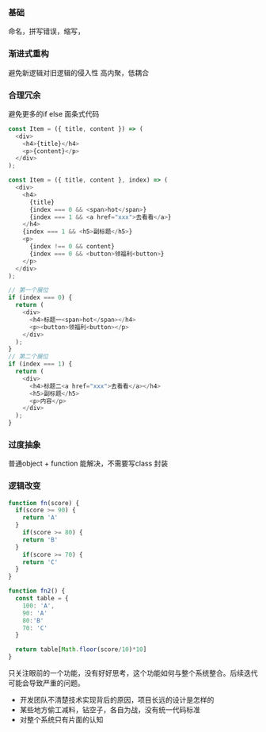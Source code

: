 ### 基础
命名，拼写错误，缩写，

### 渐进式重构
避免新逻辑对旧逻辑的侵入性
高内聚，低耦合

### 合理冗余
避免更多的if else 面条式代码

```js
const Item = ({ title, content }) => (
  <div>
    <h4>{title}</h4>
    <p>{content}</p>
  </div>
);

const Item = ({ title, content }, index) => (
  <div>
    <h4>
      {title}
      {index === 0 && <span>hot</span>}
      {index === 1 && <a href="xxx">去看看</a>}
    </h4>
    {index === 1 && <h5>副标题</h5>}
    <p>
      {index !== 0 && content}
      {index === 0 && <button>领福利<button>}
    </p>
  </div>
);

// 第一个展位
if (index === 0) {
  return (
    <div>
      <h4>标题一<span>hot</span></h4>
      <p><button>领福利<button></p>
    </div>
  );
}
// 第二个展位
if (index === 1) {
  return (
    <div>
      <h4>标题二<a href="xxx">去看看</a></h4>
      <h5>副标题</h5>
      <p>内容</p>
    </div>
  );
}

```


### 过度抽象
普通object + function 能解决，不需要写class 封装


### 逻辑改变
```js
function fn(score) {
  if(score >= 90) {
    return 'A'
  }
    if(score >= 80) {
    return 'B'
  }
    if(score >= 70) {
    return 'C'
  }
}

function fn2() {
  const table = {
    100: 'A',
    90: 'A'
    80:'B'
    70: 'C'
  }

  return table[Math.floor(score/10)*10]
}
```


只关注眼前的一个功能，没有好好思考，这个功能如何与整个系统整合。后续迭代可能会导致严重的问题。
- 开发团队不清楚技术实现背后的原因，项目长远的设计是怎样的
- 某些地方偷工减料，钻空子，各自为战，没有统一代码标准
- 对整个系统只有片面的认知